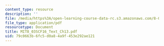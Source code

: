 ```yaml
---
content_type: resource
description: ''
file: /media/https%3A/open-learning-course-data-rc.s3.amazonaws.com/8-03sc-physics-iii-vibrations-and-waves-fall-2016/79c0663b6fc5d0a84a9f453e292ae121_MIT8_03SCF16_Text_Ch13.pdf
file_type: application/pdf
resourcetype: Document
title: MIT8_03SCF16_Text_Ch13.pdf
uid: 79c0663b-6fc5-d0a8-4a9f-453e292ae121
---
```

